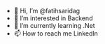 - 👋 Hi, I’m @fatihsaridag
- 👀 I’m interested in Backend 
- 🌱 I’m currently learning .Net 
- 📫 How to reach me  Linkedln 
<!---
fatihsaridag/fatihsaridag is a ✨ special ✨ repository because its `README.md` (this file) appears on your GitHub profile.
You can click the Preview link to take a look at your changes.
--->
